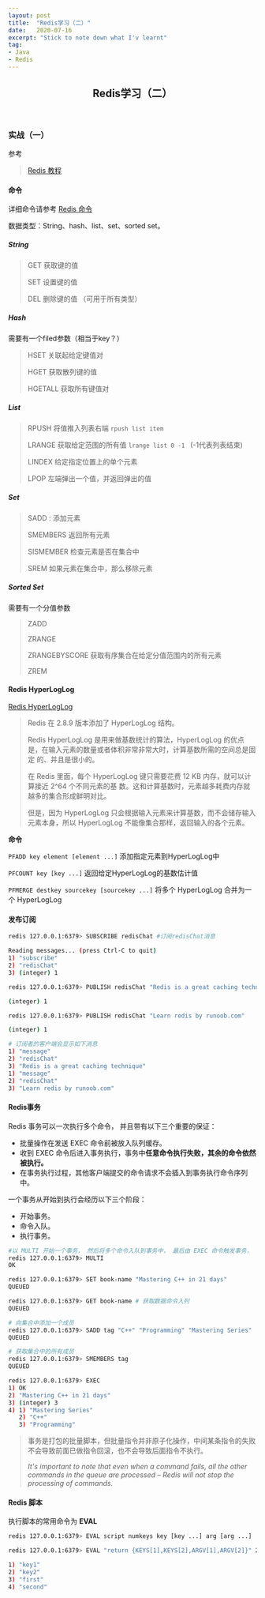 ```yaml
---
layout: post
title:  "Redis学习（二）"
date:   2020-07-16
excerpt: "Stick to note down what I'v learnt"
tag:
- Java 
- Redis
---
```


<center><H2><b>Redis学习（二）</b></H2></center><br>


### 实战（一）

参考

> [Redis 教程](https://www.runoob.com/redis/redis-tutorial.html)

#### 命令

详细命令请参考 [Redis 命令](https://www.runoob.com/redis/redis-commands.html)

数据类型：String、hash、list、set、sorted set。



##### String

> GET 获取键的值
>
> SET 设置键的值
>
> DEL 删除键的值 （可用于所有类型）

##### Hash

需要有一个filed参数（相当于key？）

> HSET 关联起给定键值对
>
> HGET 获取散列键的值
>
> HGETALL 获取所有键值对

##### List

> RPUSH 将值推入列表右端  `rpush list item`
>
> LRANGE 获取给定范围的所有值 `lrange list 0 -1 ` (-1代表列表结束)
>
> LINDEX 给定指定位置上的单个元素
>
> LPOP 左端弹出一个值，并返回弹出的值

##### Set

> SADD : 添加元素
>
> SMEMBERS 返回所有元素
>
> SISMEMBER 检查元素是否在集合中
>
> SREM 如果元素在集合中，那么移除元素

##### Sorted Set

需要有一个分值参数

> ZADD
>
> ZRANGE
>
> ZRANGEBYSCORE 获取有序集合在给定分值范围内的所有元素
>
> ZREM



#### Redis HyperLogLog

 [Redis HyperLogLog](https://www.runoob.com/redis/redis-hyperloglog.html)

> Redis 在 2.8.9 版本添加了 HyperLogLog 结构。
>
> Redis HyperLogLog 是用来做基数统计的算法，HyperLogLog 的优点是，在输入元素的数量或者体积非常非常大时，计算基数所需的空间总是固定 的、并且是很小的。
>
> 在 Redis 里面，每个 HyperLogLog 键只需要花费 12 KB 内存，就可以计算接近 2^64 个不同元素的基 数。这和计算基数时，元素越多耗费内存就越多的集合形成鲜明对比。
>
> 但是，因为 HyperLogLog 只会根据输入元素来计算基数，而不会储存输入元素本身，所以 HyperLogLog 不能像集合那样，返回输入的各个元素。

**命令**

`PFADD key element [element ...]` 添加指定元素到HyperLogLog中

`PFCOUNT key [key ...]`  返回给定HyperLogLog的基数估计值

`PFMERGE destkey sourcekey [sourcekey ...]` 将多个 HyperLogLog 合并为一个 HyperLogLog



#### 发布订阅

```bash
redis 127.0.0.1:6379> SUBSCRIBE redisChat #订阅redisChat消息

Reading messages... (press Ctrl-C to quit)
1) "subscribe"
2) "redisChat"
3) (integer) 1
```

```bash
redis 127.0.0.1:6379> PUBLISH redisChat "Redis is a great caching technique"

(integer) 1

redis 127.0.0.1:6379> PUBLISH redisChat "Learn redis by runoob.com"

(integer) 1

# 订阅者的客户端会显示如下消息
1) "message"
2) "redisChat"
3) "Redis is a great caching technique"
1) "message"
2) "redisChat"
3) "Learn redis by runoob.com"
```



#### Redis事务

Redis 事务可以一次执行多个命令， 并且带有以下三个重要的保证：

- 批量操作在发送 EXEC 命令前被放入队列缓存。
- 收到 EXEC 命令后进入事务执行，事务中**任意命令执行失败，其余的命令依然被执行。**
- 在事务执行过程，其他客户端提交的命令请求不会插入到事务执行命令序列中。



一个事务从开始到执行会经历以下三个阶段：

- 开始事务。
- 命令入队。
- 执行事务。

```bash
#以 MULTI 开始一个事务， 然后将多个命令入队到事务中， 最后由 EXEC 命令触发事务， 一并执行事务中的所有命令：
redis 127.0.0.1:6379> MULTI
OK

redis 127.0.0.1:6379> SET book-name "Mastering C++ in 21 days"
QUEUED

redis 127.0.0.1:6379> GET book-name # 获取数据命令入列
QUEUED

# 向集合中添加一个成员
redis 127.0.0.1:6379> SADD tag "C++" "Programming" "Mastering Series"
QUEUED 

# 获取集合中的所有成员
redis 127.0.0.1:6379> SMEMBERS tag 
QUEUED

redis 127.0.0.1:6379> EXEC 
1) OK
2) "Mastering C++ in 21 days"
3) (integer) 3
4) 1) "Mastering Series"
   2) "C++"
   3) "Programming"
```

> 事务是打包的批量脚本，但批量指令并非原子化操作，中间某条指令的失败不会导致前面已做指令回滚，也不会导致后面指令不执行。
>
> *It's important to note that even when a command fails, all the other commands in the queue are processed – Redis will not stop the processing of commands.*



#### Redis 脚本

执行脚本的常用命令为 **EVAL**

```bash
redis 127.0.0.1:6379> EVAL script numkeys key [key ...] arg [arg ...]
```

```bash
redis 127.0.0.1:6379> EVAL "return {KEYS[1],KEYS[2],ARGV[1],ARGV[2]}" 2 key1 key2 first second

1) "key1"
2) "key2"
3) "first"
4) "second"
```





